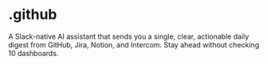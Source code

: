 # .github
A Slack-native AI assistant that sends you a single, clear, actionable daily digest from GitHub, Jira, Notion, and Intercom. Stay ahead without checking 10 dashboards.
